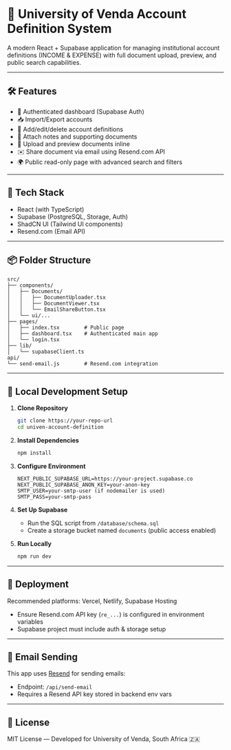 # 📘 University of Venda Account Definition System

A modern React + Supabase application for managing institutional account definitions (INCOME & EXPENSE) with full document upload, preview, and public search capabilities.

---

## 🛠 Features

- 🔐 Authenticated dashboard (Supabase Auth)
- 📥 Import/Export accounts
- 🧾 Add/edit/delete account definitions
- 📝 Attach notes and supporting documents
- 📄 Upload and preview documents inline
- ✉️ Share document via email using Resend.com API
- 🌍 Public read-only page with advanced search and filters

---

## 🧱 Tech Stack

- React (with TypeScript)
- Supabase (PostgreSQL, Storage, Auth)
- ShadCN UI (Tailwind UI components)
- Resend.com (Email API)

---

## 📦 Folder Structure

```
src/
├── components/
│   ├── Documents/
│   │   ├── DocumentUploader.tsx
│   │   ├── DocumentViewer.tsx
│   │   └── EmailShareButton.tsx
│   └── ui/...
├── pages/
│   ├── index.tsx        # Public page
│   ├── dashboard.tsx    # Authenticated main app
│   └── login.tsx
├── lib/
│   └── supabaseClient.ts
api/
└── send-email.js        # Resend.com integration
```

---

## 🧪 Local Development Setup

1. **Clone Repository**
   ```bash
   git clone https://your-repo-url
   cd univen-account-definition
   ```

2. **Install Dependencies**
   ```bash
   npm install
   ```

3. **Configure Environment**
   ```env
   NEXT_PUBLIC_SUPABASE_URL=https://your-project.supabase.co
   NEXT_PUBLIC_SUPABASE_ANON_KEY=your-anon-key
   SMTP_USER=your-smtp-user (if nodemailer is used)
   SMTP_PASS=your-smtp-pass
   ```

4. **Set Up Supabase**
   - Run the SQL script from `/database/schema.sql`
   - Create a storage bucket named `documents` (public access enabled)

5. **Run Locally**
   ```bash
   npm run dev
   ```

---

## 🚀 Deployment

Recommended platforms: Vercel, Netlify, Supabase Hosting

- Ensure Resend.com API key (`re_...`) is configured in environment variables
- Supabase project must include auth & storage setup

---

## 📩 Email Sending

This app uses [Resend](https://resend.com/) for sending emails:

- Endpoint: `/api/send-email`
- Requires a Resend API key stored in backend env vars

---

## 📄 License

MIT License — Developed for University of Venda, South Africa 🇿🇦
